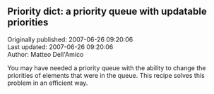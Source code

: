 ## Priority dict: a priority queue with updatable priorities  
Originally published: 2007-06-26 09:20:06  
Last updated: 2007-06-26 09:20:06  
Author: Matteo Dell'Amico  
  
You may have needed a priority queue with the ability to change the priorities of elements that were in the queue. This recipe solves this problem in an efficient way.